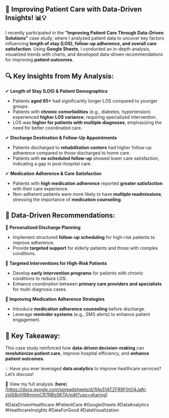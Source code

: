 ## **🏥 Improving Patient Care with Data-Driven Insights! 📊💡**  

I recently participated in the **"Improving Patient Care Through Data-Driven Solutions"** case study, where I analyzed patient data to uncover key factors influencing **length of stay (LOS), follow-up adherence, and overall care satisfaction**. Using **Google Sheets**, I conducted an in-depth analysis, visualized trends with charts, and developed data-driven recommendations for improving **patient outcomes**.  

## **🔍 Key Insights from My Analysis:**  

✔ **Length of Stay (LOS) & Patient Demographics**  
- Patients **aged 65+** had significantly longer LOS compared to younger groups.  
- Patients with **chronic comorbidities** (e.g., diabetes, hypertension) experienced **higher LOS variance**, requiring specialized intervention.  
- LOS was **higher for patients with multiple diagnoses**, emphasizing the need for better coordinated care.  

✔ **Discharge Destination & Follow-Up Appointments**  
- Patients discharged to **rehabilitation centers** had higher follow-up adherence compared to those discharged to home care.  
- Patients with **no scheduled follow-up** showed lower care satisfaction, indicating a gap in post-hospital care.  

✔ **Medication Adherence & Care Satisfaction**  
- Patients with **high medication adherence** reported **greater satisfaction** with their care experience.  
- Non-adherent patients were more likely to have **multiple readmissions**, stressing the importance of **medication counseling**.  

## **📌 Data-Driven Recommendations:**  

🔹 **Personalized Discharge Planning**  
- Implement structured **follow-up scheduling** for high-risk patients to improve adherence.  
- Provide **targeted support** for elderly patients and those with complex conditions.  

🔹 **Targeted Interventions for High-Risk Patients**  
- Develop **early intervention programs** for patients with chronic conditions to reduce LOS.  
- Enhance coordination between **primary care providers and specialists** for multi-diagnosis cases.  

🔹 **Improving Medication Adherence Strategies**  
- Introduce **medication adherence counseling** before discharge.  
- Leverage **reminder systems** (e.g., SMS alerts) to enhance patient engagement.  

## **🚀 Key Takeaway:**  
This case study reinforced how **data-driven decision-making** can **revolutionize patient care**, improve hospital efficiency, and **enhance patient outcomes**.  

💡 Have you ever leveraged **data analytics** to improve healthcare services? Let’s discuss!  

📂 View my full analysis (**here**)[https://docs.google.com/spreadsheets/d/1IAv51ATZFR9F0tO4JaN-zjdS8oVl98mmnCR7RBgSKTA/edit?usp=sharing]

#DataDrivenHealthcare #PatientCare #GoogleSheets #DataAnalytics #HealthcareInsights #DataForGood #DataVisualization
